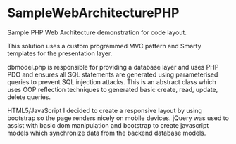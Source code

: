SampleWebArchitecturePHP
========================

Sample PHP Web Architecture demonstration for code layout.

This solution uses a custom programmed MVC pattern and Smarty templates for the presentation layer.

dbmodel.php is responsible for providing a database layer and uses PHP PDO and ensures all SQL statements
are generated using parameterised queries to prevent SQL injection attacks. This is an abstract class which
uses OOP reflection techniques to generated basic create, read, update, delete queries.

HTML5/JavaScript
I decided to create a responsive layout by using bootstrap so the page renders nicely on mobile devices.
jQuery was used to assist with basic dom manipulation and bootstrap to create javascript models which
synchronize data from the backend database models.